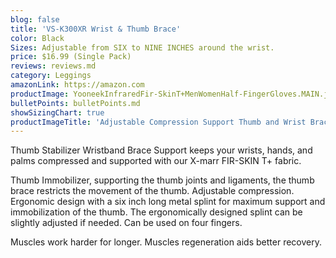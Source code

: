 ```yaml
---
blog: false
title: 'VS-K300XR Wrist & Thumb Brace'
color: Black
Sizes: Adjustable from SIX to NINE INCHES around the wrist.
price: $16.99 (Single Pack)
reviews: reviews.md
category: Leggings
amazonLink: https://amazon.com
productImage: YooneekInfraredFir-SkinT+MenWomenHalf-FingerGloves.MAIN.jpg
bulletPoints: bulletPoints.md
showSizingChart: true
productImageTitle: 'Adjustable Compression Support Thumb and Wrist Brace'
---
```


Thumb Stabilizer Wristband Brace Support keeps your wrists, hands, and palms compressed and supported with our X-marr FIR-SKIN T+ fabric.

Thumb Immobilizer, supporting the thumb joints and ligaments, the thumb brace restricts the movement of the thumb. Adjustable compression. Ergonomic design with a six inch long metal splint for maximum support and immobilization of the thumb. The ergonomically designed splint can be slightly adjusted if needed. Can be used on four fingers.

Muscles work harder for longer. Muscles regeneration aids better recovery. 